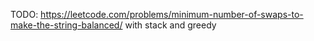 TODO: https://leetcode.com/problems/minimum-number-of-swaps-to-make-the-string-balanced/ with stack and greedy